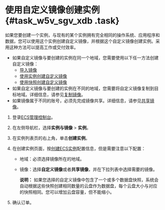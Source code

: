 # 使用自定义镜像创建实例 {#task_w5v_sgv_xdb .task}

如果您要创建一个实例，与现有的某个实例拥有完全相同的操作系统、应用程序和数据，您可以使用这个实例创建自定义镜像，并根据这个自定义镜像创建实例。采用这种方法可以提高工作或交付效率。

-   如果自定义镜像与要创建的实例在同一个地域，您需要使用以下任一方法创建自定义镜像：
    -   [导入镜像](cn.zh-CN/镜像/自定义镜像/导入镜像/导入镜像必读.md#)
    -   [使用实例创建自定义镜像](../cn.zh-CN/镜像/自定义镜像/创建自定义镜像/使用实例创建自定义镜像.md#)
    -   [使用快照创建自定义镜像](../cn.zh-CN/镜像/自定义镜像/创建自定义镜像/使用快照创建自定义镜像.md#)
-   如果自定义镜像与要创建的实例在不同的地域，您需要将自定义镜像复制到目标地域。详细信息，请参见[复制镜像](../cn.zh-CN/镜像/自定义镜像/复制镜像.md#)。
-   如果镜像属于不同的账号，必须先完成镜像共享。详细信息，请参见[共享镜像](../cn.zh-CN/镜像/自定义镜像/共享镜像.md#)。

1.  登录[ECS管理控制台](https://ecs.console.aliyun.com)。
2.  在左侧导航栏，选择**实例与镜像** \> **实例**。
3.  在实例列表页的右上角，单击**创建实例**。
4.  在创建实例页面，按[创建ECS实例](cn.zh-CN/实例/创建实例/使用向导创建实例.md#)配置信息，但是需要注意以下配置： 
    -   地域：必须选择镜像所在的地域。
    -   镜像：选择**自定义镜像**或者**共享镜像**，并在下拉列表中选择需要的镜像。

        **说明：** 如果您选择的自定义镜像中包含了一个或多个数据盘快照，系统会自动根据这些快照创建相同数量的云盘作为数据盘，每个云盘大小与对应的快照相同。您可以增加云盘容量，但不能缩小。

5.  确认订单。


